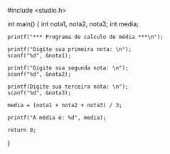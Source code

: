 #include  <studio.h>

int main() {
    int nota1, nota2, nota3;
    int media;

    printf("*** Programa de calculo de média ***\n");

    printf("Digite sua primeira nota: \n");
    scanf("%d", &nota1);

    printf("Digite sua segunda nota: \n");
    scanf("%d", &nota2);

    printf(Digite sua terceira nota: \n");
    scanf("%d", &nota3);

    media = (nota1 + nota2 + nota3) / 3;

    printf("A média é: %d", media);

    return 0;
}
